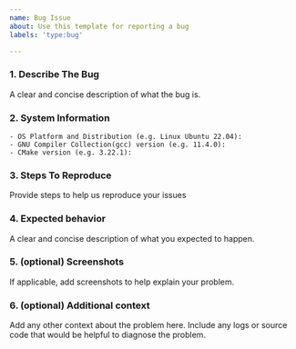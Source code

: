 ```yaml
---
name: Bug Issue
about: Use this template for reporting a bug
labels: 'type:bug'

---
```


### 1. Describe The Bug
A clear and concise description of what the bug is.

### 2. System Information
    - OS Platform and Distribution (e.g. Linux Ubuntu 22.04):
    - GNU Compiler Collection(gcc) version (e.g. 11.4.0):
    - CMake version (e.g. 3.22.1):

### 3. Steps To Reproduce
Provide steps to help us reproduce your issues 

### 4. Expected behavior
A clear and concise description of what you expected to happen.

### 5. (optional) Screenshots
If applicable, add screenshots to help explain your problem.

### 6. (optional) Additional context
Add any other context about the problem here. Include any logs or source code that would be helpful to diagnose the problem.
